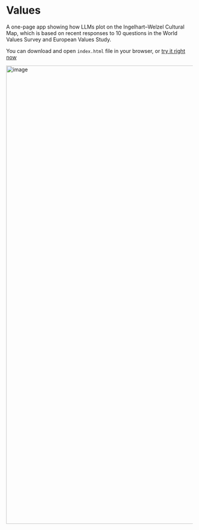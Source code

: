 # Values

A one-page app showing how LLMs plot on the Ingelhart–Welzel Cultural Map, which is based on recent responses to 10 questions in the World Values Survey and European Values Study.

You can download and open `index.html` file in your browser, or [try it right now](https://equinor.github.io/ai-values)

<img width="1234" alt="image" src="https://github.com/user-attachments/assets/47b69ae5-9ab0-4fea-bceb-358439386eec" />
